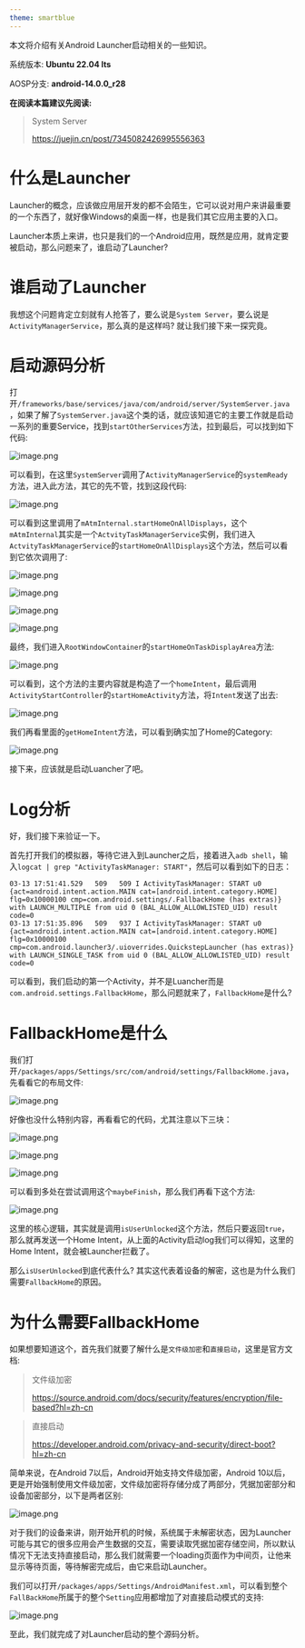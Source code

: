 ```yaml
---
theme: smartblue
---
```

本文将介绍有关Android Launcher启动相关的一些知识。

系统版本: **Ubuntu 22.04 lts**

AOSP分支: **android-14.0.0_r28**

**在阅读本篇建议先阅读:**

> System Server
> 
>https://juejin.cn/post/7345082426995556363

# 什么是Launcher
Launcher的概念，应该做应用层开发的都不会陌生，它可以说对用户来讲最重要的一个东西了，就好像Windows的桌面一样，也是我们其它应用主要的入口。

Launcher本质上来讲，也只是我们的一个Android应用，既然是应用，就肯定要被启动，那么问题来了，谁启动了Launcher?

# 谁启动了Launcher
我想这个问题肯定立刻就有人抢答了，要么说是`System Server`，要么说是`ActivityManagerService`，那么真的是这样吗? 就让我们接下来一探究竟。

# 启动源码分析
打开`/frameworks/base/services/java/com/android/server/SystemServer.java`，如果了解了`SystemServer.java`这个类的话，就应该知道它的主要工作就是启动一系列的重要Service，找到`startOtherServices`方法，拉到最后，可以找到如下代码:

![image.png](https://p6-juejin.byteimg.com/tos-cn-i-k3u1fbpfcp/a9f8eff7e0d64bcba2078de5fbc4206a~tplv-k3u1fbpfcp-jj-mark:0:0:0:0:q75.image#?w=828&h=383&s=58529&e=png&b=fffefe)

可以看到，在这里`SystemServer`调用了`ActivityManagerService`的`systemReady`方法，进入此方法，其它的先不管，找到这段代码:

![image.png](https://p1-juejin.byteimg.com/tos-cn-i-k3u1fbpfcp/d324a033439d42749e105c90e965cb38~tplv-k3u1fbpfcp-jj-mark:0:0:0:0:q75.image#?w=791&h=228&s=35272&e=png&b=fffefe)

可以看到这里调用了`mAtmInternal.startHomeOnAllDisplays`，这个`mAtmInternal`其实是一个`ActvityTaskManagerService`实例，我们进入`ActvityTaskManagerService`的`startHomeOnAllDisplays`这个方法，然后可以看到它依次调用了:

![image.png](https://p1-juejin.byteimg.com/tos-cn-i-k3u1fbpfcp/384ae0a73ca442b192db258ac4c0c1b8~tplv-k3u1fbpfcp-jj-mark:0:0:0:0:q75.image#?w=670&h=174&s=19117&e=png&b=fffefe)


![image.png](https://p6-juejin.byteimg.com/tos-cn-i-k3u1fbpfcp/b4c9bb0c53db472cad54eeafc415ab6a~tplv-k3u1fbpfcp-jj-mark:0:0:0:0:q75.image#?w=649&h=211&s=26762&e=png&b=fffefe)


![image.png](https://p6-juejin.byteimg.com/tos-cn-i-k3u1fbpfcp/04af6935d68a452794c54729a45a980a~tplv-k3u1fbpfcp-jj-mark:0:0:0:0:q75.image#?w=793&h=149&s=19073&e=png&b=fffefe)


![image.png](https://p9-juejin.byteimg.com/tos-cn-i-k3u1fbpfcp/d6380fc320a449c59b6753a43328bf72~tplv-k3u1fbpfcp-jj-mark:0:0:0:0:q75.image#?w=806&h=335&s=50200&e=png&b=fef7f6)

最终，我们进入`RootWindowContainer`的`startHomeOnTaskDisplayArea`方法:

![image.png](https://p6-juejin.byteimg.com/tos-cn-i-k3u1fbpfcp/73c155aace424d74ad356b35e347e762~tplv-k3u1fbpfcp-jj-mark:0:0:0:0:q75.image#?w=807&h=377&s=55240&e=png&b=fffefe)

可以看到，这个方法的主要内容就是构造了一个`homeIntent`，最后调用`ActivityStartController`的`startHomeActivity`方法，将`Intent`发送了出去:

![image.png](https://p3-juejin.byteimg.com/tos-cn-i-k3u1fbpfcp/284d601d40a642fe837e2d6a6ede8bbf~tplv-k3u1fbpfcp-jj-mark:0:0:0:0:q75.image#?w=802&h=852&s=117889&e=png&b=fffefe)

我们再看里面的`getHomeIntent`方法，可以看到确实加了Home的Category:

![image.png](https://p1-juejin.byteimg.com/tos-cn-i-k3u1fbpfcp/51dcb411e0754f19ad41a79a93ebb965~tplv-k3u1fbpfcp-jj-mark:0:0:0:0:q75.image#?w=771&h=246&s=30480&e=png&b=ffffff)

接下来，应该就是启动Luancher了吧。

# Log分析
好，我们接下来验证一下。

首先打开我们的模拟器，等待它进入到Launcher之后，接着进入`adb shell`，输入`logcat | grep "ActivityTaskManager: START"`，然后可以看到如下的日志：

```log
03-13 17:51:41.529   509   509 I ActivityTaskManager: START u0 {act=android.intent.action.MAIN cat=[android.intent.category.HOME] flg=0x10000100 cmp=com.android.settings/.FallbackHome (has extras)} with LAUNCH_MULTIPLE from uid 0 (BAL_ALLOW_ALLOWLISTED_UID) result code=0
03-13 17:51:35.896   509   937 I ActivityTaskManager: START u0 {act=android.intent.action.MAIN cat=[android.intent.category.HOME] flg=0x10000100 cmp=com.android.launcher3/.uioverrides.QuickstepLauncher (has extras)} with LAUNCH_SINGLE_TASK from uid 0 (BAL_ALLOW_ALLOWLISTED_UID) result code=0

```
可以看到，我们启动的第一个Activity，并不是Luancher而是`com.android.settings.FallbackHome`，那么问题就来了，`FallbackHome`是什么?

# FallbackHome是什么
我们打开`/packages/apps/Settings/src/com/android/settings/FallbackHome.java`，先看看它的布局文件:

![image.png](https://p9-juejin.byteimg.com/tos-cn-i-k3u1fbpfcp/c2e34c42e32246f5b0a848653de2962f~tplv-k3u1fbpfcp-jj-mark:0:0:0:0:q75.image#?w=671&h=731&s=85688&e=png&b=ffffff)

好像也没什么特别内容，再看看它的代码，尤其注意以下三块：

![image.png](https://p6-juejin.byteimg.com/tos-cn-i-k3u1fbpfcp/e34a987ad2744f3892ec0c2c0340f41c~tplv-k3u1fbpfcp-jj-mark:0:0:0:0:q75.image#?w=764&h=87&s=6990&e=png&b=ffffff)


![image.png](https://p1-juejin.byteimg.com/tos-cn-i-k3u1fbpfcp/8a789f4ddccf44b68cbe3ab164cd7b49~tplv-k3u1fbpfcp-jj-mark:0:0:0:0:q75.image#?w=581&h=193&s=16739&e=png&b=fffefe)


![image.png](https://p3-juejin.byteimg.com/tos-cn-i-k3u1fbpfcp/7986708b6da741cea938b820b046e94d~tplv-k3u1fbpfcp-jj-mark:0:0:0:0:q75.image#?w=452&h=180&s=14906&e=png&b=fffefe)

可以看到多处在尝试调用这个`maybeFinish`，那么我们再看下这个方法:

![image.png](https://p9-juejin.byteimg.com/tos-cn-i-k3u1fbpfcp/0b8046bf869a479ea2ed2edabcbe7561~tplv-k3u1fbpfcp-jj-mark:0:0:0:0:q75.image#?w=806&h=367&s=52467&e=png&b=fffefe)

这里的核心逻辑，其实就是调用`isUserUnlocked`这个方法，然后只要返回`true`，那么就再发送一个Home Intent，从上面的Activity启动log我们可以得知，这里的Home Intent，就会被Launcher拦截了。

那么`isUserUnlocked`到底代表什么? 其实这代表着设备的解密，这也是为什么我们需要`FallbackHome`的原因。

# 为什么需要FallbackHome
如果想要知道这个，首先我们就要了解什么是`文件级加密`和`直接启动`，这里是官方文档:

> 文件级加密
>
> https://source.android.com/docs/security/features/encryption/file-based?hl=zh-cn 

> 直接启动
> 
> https://developer.android.com/privacy-and-security/direct-boot?hl=zh-cn

简单来说，在Android 7以后，Android开始支持文件级加密，Android 10以后，更是开始强制使用文件级加密，文件级加密将存储分成了两部分，凭据加密部分和设备加密部分，以下是两者区别:

![image.png](https://p6-juejin.byteimg.com/tos-cn-i-k3u1fbpfcp/a859b2076676446e8a6ba00faf946a75~tplv-k3u1fbpfcp-jj-mark:0:0:0:0:q75.image#?w=660&h=130&s=31161&e=png&b=fffefe)

对于我们的设备来讲，刚开始开机的时候，系统属于未解密状态，因为Launcher可能与其它的很多应用会产生数据的交互，需要读取凭据加密存储空间，所以默认情况下无法支持直接启动，那么我们就需要一个loading页面作为中间页，让他来显示等待页面，等待解密完成后，由它来启动Launcher。

我们可以打开`/packages/apps/Settings/AndroidManifest.xml`，可以看到整个`FallBackHome`所属于的整个`Setting`应用都增加了对直接启动模式的支持:

![image.png](https://p9-juejin.byteimg.com/tos-cn-i-k3u1fbpfcp/9f7f46b0296449438093526a6ba8f17e~tplv-k3u1fbpfcp-jj-mark:0:0:0:0:q75.image#?w=658&h=349&s=46670&e=png&b=fffefe)

至此，我们就完成了对Launcher启动的整个源码分析。
